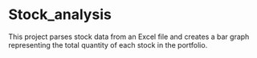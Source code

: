 # Stock_analysis
This project parses stock data from an Excel file and creates a bar graph representing the total quantity of each stock in the portfolio.

